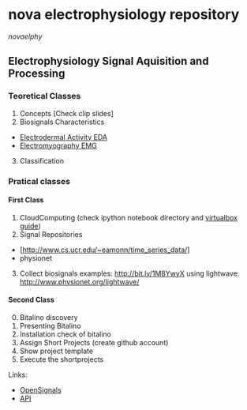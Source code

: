 # nova electrophysiology repository

_novaelphy_ 

## **Electrophysiology Signal Aquisition and Processing**

### Teoretical Classes

1. Concepts [Check clip slides]
2. Biosignals Characteristics
 * [Electrodermal Activity EDA](EDA.md)
 * [Electromyography EMG](EMG.md)
3. Classification 

### Pratical classes

#### First Class

1. CloudComputing
(check ipython notebook directory and [virtualbox guide](virtualbox.md))
2. Signal Repositories 
 - [http://www.cs.ucr.edu/~eamonn/time_series_data/]
 - physionet 
3. Collect biosignals examples: http://bit.ly/1M8YwyX using lightwave: http://www.physionet.org/lightwave/


#### Second Class
0. Bitalino discovery
1. Presenting Bitalino
2. Installation check of bitalino
3. Assign Short Projects (create github account) 
4. Show project template
6. Execute the shortprojects

Links: 

* [OpenSignals](http://bitalino.com)
* [API](https://github.com/bitalino/bitalino-python)


